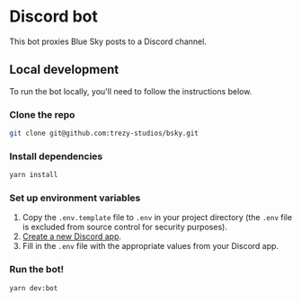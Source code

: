 # Discord bot

This bot proxies Blue Sky posts to a Discord channel.

## Local development

To run the bot locally, you'll need to follow the instructions below.

### Clone the repo

```bash
git clone git@github.com:trezy-studios/bsky.git
```

### Install dependencies

```bash
yarn install
```

### Set up environment variables

1. Copy the `.env.template` file to `.env` in your project directory (the `.env` file is excluded from source control for security purposes).
1. [Create a new Discord app](https://discordjs.guide/preparations/setting-up-a-bot-application.html).
1. Fill in the `.env` file with the appropriate values from your Discord app.

### Run the bot!

```bash
yarn dev:bot
```
